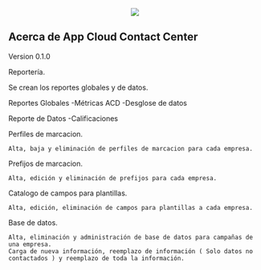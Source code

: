 <p align="center"><img src="http://10.255.244.103/2019-06-13.jpg"></p>

## Acerca de App Cloud Contact Center

Version 0.1.0

Reportería.

Se crean los reportes globales y de datos.

Reportes Globales
    -Métricas ACD
    -Desglose de datos

Reporte de Datos
    -Calificaciones

Perfiles de marcacion.

    Alta, baja y eliminación de perfiles de marcacion para cada empresa.

Prefijos de marcacion.

    Alta, edición y eliminación de prefijos para cada empresa.

Catalogo de campos para plantillas.

    Alta, edición, eliminación de campos para plantillas a cada empresa.

Base de datos.

    Alta, eliminación y administración de base de datos para campañas de una empresa.
    Carga de nueva información, reemplazo de información ( Solo datos no contactados ) y reemplazo de toda la información.

